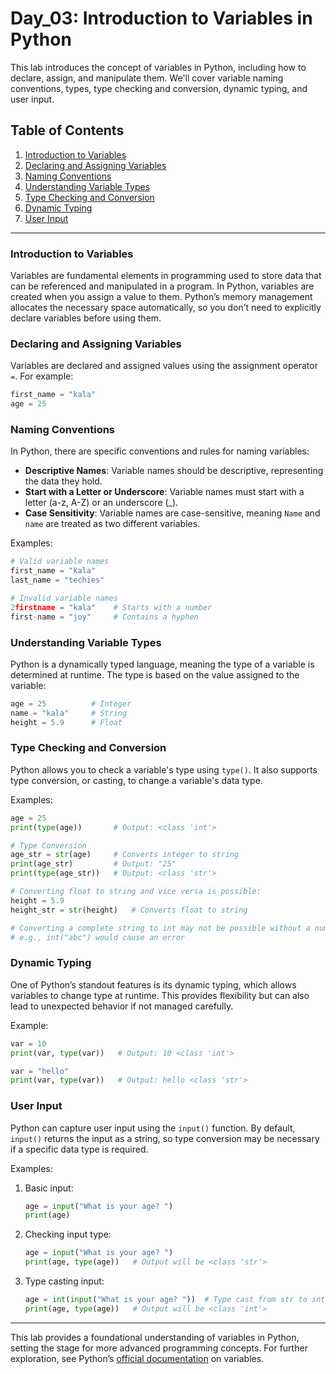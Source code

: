 
# Day_03: Introduction to Variables in Python

This lab introduces the concept of variables in Python, including how to declare, assign, and manipulate them. We'll cover variable naming conventions, types, type checking and conversion, dynamic typing, and user input.

## Table of Contents
1. [Introduction to Variables](#introduction-to-variables)
2. [Declaring and Assigning Variables](#declaring-and-assigning-variables)
3. [Naming Conventions](#naming-conventions)
4. [Understanding Variable Types](#understanding-variable-types)
5. [Type Checking and Conversion](#type-checking-and-conversion)
6. [Dynamic Typing](#dynamic-typing)
7. [User Input](#user-input)

---

### Introduction to Variables

Variables are fundamental elements in programming used to store data that can be referenced and manipulated in a program. In Python, variables are created when you assign a value to them. Python’s memory management allocates the necessary space automatically, so you don’t need to explicitly declare variables before using them.

### Declaring and Assigning Variables

Variables are declared and assigned values using the assignment operator `=`. For example:
```python
first_name = "kala"
age = 25
```

### Naming Conventions

In Python, there are specific conventions and rules for naming variables:
- **Descriptive Names**: Variable names should be descriptive, representing the data they hold.
- **Start with a Letter or Underscore**: Variable names must start with a letter (a-z, A-Z) or an underscore (_).
- **Case Sensitivity**: Variable names are case-sensitive, meaning `Name` and `name` are treated as two different variables.

Examples:
```python
# Valid variable names
first_name = "kala"
last_name = "techies"

# Invalid variable names
2firstname = "kala"    # Starts with a number
first-name = "joy"     # Contains a hyphen
```

### Understanding Variable Types

Python is a dynamically typed language, meaning the type of a variable is determined at runtime. The type is based on the value assigned to the variable:
```python
age = 25          # Integer
name = "kala"     # String
height = 5.9      # Float
```

### Type Checking and Conversion

Python allows you to check a variable's type using `type()`. It also supports type conversion, or casting, to change a variable's data type.

Examples:
```python
age = 25
print(type(age))       # Output: <class 'int'>

# Type Conversion
age_str = str(age)     # Converts integer to string
print(age_str)         # Output: "25"
print(type(age_str))   # Output: <class 'str'>

# Converting float to string and vice versa is possible:
height = 5.9
height_str = str(height)   # Converts float to string

# Converting a complete string to int may not be possible without a numeric value:
# e.g., int("abc") would cause an error
```

### Dynamic Typing

One of Python’s standout features is its dynamic typing, which allows variables to change type at runtime. This provides flexibility but can also lead to unexpected behavior if not managed carefully.

Example:
```python
var = 10
print(var, type(var))   # Output: 10 <class 'int'>

var = "hello"
print(var, type(var))   # Output: hello <class 'str'>
```

### User Input

Python can capture user input using the `input()` function. By default, `input()` returns the input as a string, so type conversion may be necessary if a specific data type is required.

Examples:
1. Basic input:
    ```python
    age = input("What is your age? ")
    print(age)
    ```

2. Checking input type:
    ```python
    age = input("What is your age? ")
    print(age, type(age))   # Output will be <class 'str'>
    ```

3. Type casting input:
    ```python
    age = int(input("What is your age? "))  # Type cast from str to int
    print(age, type(age))   # Output will be <class 'int'>
    ```

---

This lab provides a foundational understanding of variables in Python, setting the stage for more advanced programming concepts. For further exploration, see Python’s [official documentation](https://docs.python.org/3/) on variables.